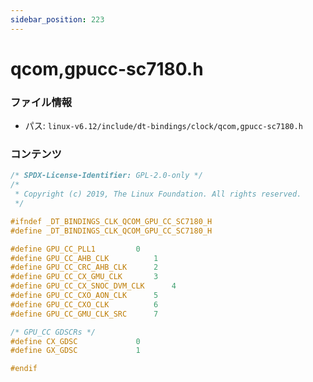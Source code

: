 ```yaml
---
sidebar_position: 223
---
```

# qcom,gpucc-sc7180.h

### ファイル情報

- パス: `linux-v6.12/include/dt-bindings/clock/qcom,gpucc-sc7180.h`

### コンテンツ

```h
/* SPDX-License-Identifier: GPL-2.0-only */
/*
 * Copyright (c) 2019, The Linux Foundation. All rights reserved.
 */

#ifndef _DT_BINDINGS_CLK_QCOM_GPU_CC_SC7180_H
#define _DT_BINDINGS_CLK_QCOM_GPU_CC_SC7180_H

#define GPU_CC_PLL1			0
#define GPU_CC_AHB_CLK			1
#define GPU_CC_CRC_AHB_CLK		2
#define GPU_CC_CX_GMU_CLK		3
#define GPU_CC_CX_SNOC_DVM_CLK		4
#define GPU_CC_CXO_AON_CLK		5
#define GPU_CC_CXO_CLK			6
#define GPU_CC_GMU_CLK_SRC		7

/* GPU_CC GDSCRs */
#define CX_GDSC				0
#define GX_GDSC				1

#endif

```
